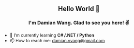 <h2 align="center">Hello World 👋 </h2>
<h3 align="center">I'm Damian Wang. Glad to see you here! ✌️</h3>

- 🌱 I’m currently learning **C# /.NET / Python**
- 📫 How to reach me: damian.vvang@gmail.com

<!--
**damian-vvang/damian-vvang** is a ✨ _special_ ✨ repository because its `README.md` (this file) appears on your GitHub profile.

Here are some ideas to get you started:

- 🔭 I’m currently working on ...
- 🌱 I’m currently learning ...
- 👯 I’m looking to collaborate on ...
- 🤔 I’m looking for help with ...
- 💬 Ask me about ...
- 📫 How to reach me: ...
- 😄 Pronouns: ...
- ⚡ Fun fact: ...
-->
